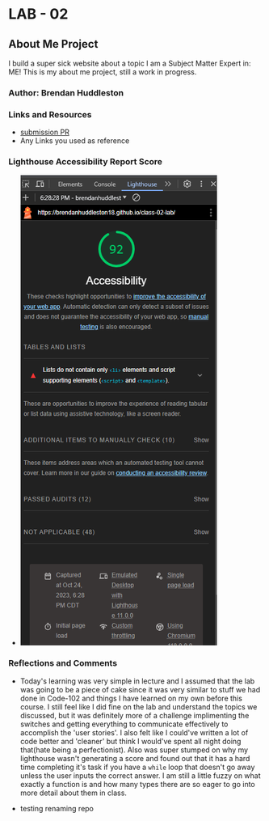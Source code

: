 # LAB - 02

## About Me Project

I build a super sick website about a topic I am a Subject Matter Expert in: ME! This is my about me project, still a work in progress.

### Author: Brendan Huddleston

### Links and Resources

- [submission PR](http://xyz.com)
- Any Links you used as reference

### Lighthouse Accessibility Report Score

- ![My lighthouseimage](lighthouse.png)

### Reflections and Comments

- Today's learning was very simple in lecture and I assumed that the lab was going to be a piece of cake since it was very similar to stuff we had done in Code-102 and things I have learned on my own before this course.  I still feel like I did fine on the lab and understand the topics we discussed, but it was definitely more of a challenge implimenting the switches and getting everything to communicate effectively to accomplish the 'user stories'.  I also felt like I could've written a lot of code better and 'cleaner' but think I would've spent all night doing that(hate being a perfectionist).  Also was super stumped on why my lighthouse wasn't generating a score and found out that it has a hard time completing it's task if you have a `while` loop that doesn't go away unless the user inputs the correct answer.  I am still a little fuzzy on what exactly a function is and how many types there are so eager to go into more detail about them in class.

- testing renaming repo
